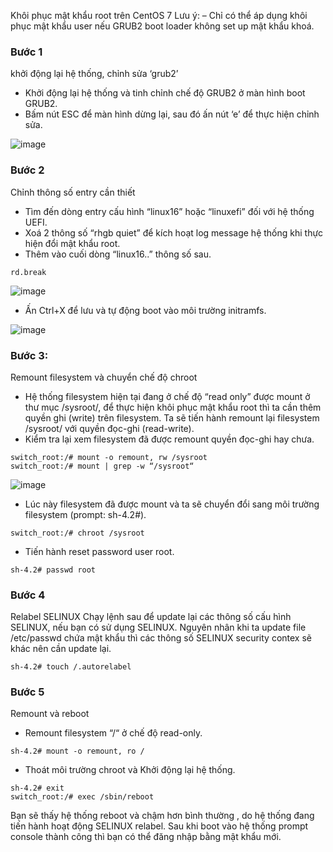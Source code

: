 Khôi phục mật khẩu root trên CentOS 7
Lưu ý:
– Chỉ có thể áp dụng khôi phục mật khẩu user nếu GRUB2 boot loader không set up mật khẩu khoá.

### Bước 1
khởi động lại hệ thống, chỉnh sửa ‘grub2’

- Khởi động lại hệ thống và tinh chỉnh chế độ GRUB2 ở màn hình boot GRUB2.
- Bấm nút ESC để màn hình dừng lại, sau đó ấn nút ‘e’ để thực hiện chỉnh sửa.

![image](https://user-images.githubusercontent.com/111716161/187154038-678f6b51-d90a-4325-bcc1-08685a96a7dc.png)

### Bước 2
Chỉnh thông số entry cần thiết
- Tìm đến dòng entry cấu hình “linux16” hoặc “linuxefi” đối với hệ thống UEFI.
- Xoá 2 thông số “rhgb quiet” để kích hoạt log message hệ thống khi thực hiện đổi mật khẩu root.
- Thêm vào cuối dòng “linux16..” thông số sau.
```
rd.break
```

![image](https://user-images.githubusercontent.com/111716161/187154160-0f09fe2f-e464-4cdd-98b7-a0e3d7d95a14.png)

- Ấn Ctrl+X để lưu và tự động boot vào môi trường initramfs.

![image](https://user-images.githubusercontent.com/111716161/187154208-87bacbbb-97e0-4bd3-b01a-bf2416a61c50.png)

### Bước 3:

Remount filesystem và chuyển chế độ chroot
- Hệ thống filesystem hiện tại đang ở chế độ “read only” được mount ở thư mục /sysroot/, để thực hiện khôi phục mật khẩu root thì ta cần thêm quyền ghi (write) trên filesystem. Ta sẽ tiến hành remount lại filesystem /sysroot/ với quyền đọc-ghi (read-write).
- Kiểm tra lại xem filesystem đã được remount quyền đọc-ghi hay chưa.
```
switch_root:/# mount -o remount, rw /sysroot
switch_root:/# mount | grep -w “/sysroot“
```

![image](https://user-images.githubusercontent.com/111716161/187154323-fd4070a2-f4d2-4201-8e05-4335a8fc12b6.png)

- Lúc này filesystem đã được mount và ta sẽ chuyển đổi sang môi trường filesystem (prompt: sh-4.2#).
```
switch_root:/# chroot /sysroot
```
- Tiến hành reset password user root.
```
sh-4.2# passwd root
```

### Bước 4
Relabel SELINUX
Chạy lệnh sau để update lại các thông số cấu hình SELINUX, nếu bạn có sử dụng SELINUX. Nguyên nhân khi ta update file /etc/passwd chứa mật khẩu thì các thông số SELINUX security contex sẽ khác nên cần update lại.
```
sh-4.2# touch /.autorelabel
```
### Bước 5
Remount và reboot
- Remount filesystem “/“ ở chế độ read-only.
```
sh-4.2# mount -o remount, ro /
```
- Thoát môi trường chroot và Khởi động lại hệ thống.
```
sh-4.2# exit
switch_root:/# exec /sbin/reboot
```
 
Bạn sẽ thấy hệ thống reboot và chậm hơn bình thường , do hệ thống đang tiến hành hoạt động SELINUX relabel. Sau khi boot vào hệ thống prompt console thành công thì bạn có thể đăng nhập bằng mật khẩu mới.
